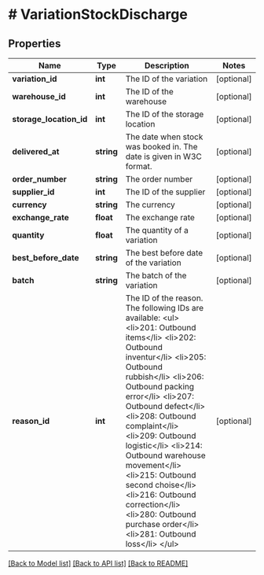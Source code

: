 # # VariationStockDischarge

## Properties

Name | Type | Description | Notes
------------ | ------------- | ------------- | -------------
**variation_id** | **int** | The ID of the variation | [optional]
**warehouse_id** | **int** | The ID of the warehouse | [optional]
**storage_location_id** | **int** | The ID of the storage location | [optional]
**delivered_at** | **string** | The date when stock was booked in. The date is given in W3C format. | [optional]
**order_number** | **string** | The order number | [optional]
**supplier_id** | **int** | The ID of the supplier | [optional]
**currency** | **string** | The currency | [optional]
**exchange_rate** | **float** | The exchange rate | [optional]
**quantity** | **float** | The quantity of a variation | [optional]
**best_before_date** | **string** | The best before date of the variation | [optional]
**batch** | **string** | The batch of the variation | [optional]
**reason_id** | **int** | The ID of the reason. The following IDs are available: &lt;ul&gt; &lt;li&gt;201: Outbound items&lt;/li&gt; &lt;li&gt;202: Outbound inventur&lt;/li&gt; &lt;li&gt;205: Outbound rubbish&lt;/li&gt; &lt;li&gt;206: Outbound packing error&lt;/li&gt; &lt;li&gt;207: Outbound defect&lt;/li&gt; &lt;li&gt;208: Outbound complaint&lt;/li&gt; &lt;li&gt;209: Outbound logistic&lt;/li&gt; &lt;li&gt;214: Outbound warehouse movement&lt;/li&gt; &lt;li&gt;215: Outbound second choise&lt;/li&gt; &lt;li&gt;216: Outbound correction&lt;/li&gt; &lt;li&gt;280: Outbound purchase order&lt;/li&gt; &lt;li&gt;281: Outbound loss&lt;/li&gt; &lt;/ul&gt; | [optional]

[[Back to Model list]](../../README.md#models) [[Back to API list]](../../README.md#endpoints) [[Back to README]](../../README.md)
